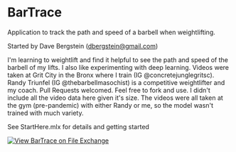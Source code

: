 # BarTrace

Application to track the path and speed of a barbell when weightlifting.

Started by Dave Bergstein (dbergstein@gmail.com)

I'm learning to weightlift and find it helpful to see the path and speed of the barbell of my lifts. I also like experimenting with deep learning. Videos were taken at Grit City in the Bronx where I train (IG @concretejunglegritsc). Randy Triunfel (IG @thebarbellmasochist) is a competitive weightlifter and my coach. Pull Requests welcomed. Feel free to fork and use. I didn't include all the video data here given it's size. The videos were all taken at the gym (pre-pandemic) with either Randy or me, so the model wasn't trained with much variety.

See StartHere.mlx for details and getting started

[![View BarTrace on File Exchange](https://www.mathworks.com/matlabcentral/images/matlab-file-exchange.svg)](https://www.mathworks.com/matlabcentral/fileexchange/75105-bartrace)
